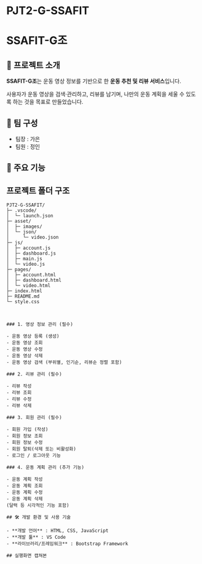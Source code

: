 # PJT2-G-SSAFIT
# SSAFIT-G조

## 📌 프로젝트 소개

**SSAFIT-G조**는 운동 영상 정보를 기반으로 한 **운동 추천 및 리뷰 서비스**입니다.

사용자가 운동 영상을 검색·관리하고, 리뷰를 남기며, 나만의 운동 계획을 세울 수 있도록 하는 것을 목표로 만들었습니다.

## 👥 팀 구성

- 팀장 : 가은
- 팀원 : 정인

## 🚀 주요 기능

## 프로젝트 폴더 구조

```text
PJT2-G-SSAFIT/
├─ .vscode/
│  └─ launch.json
├─ asset/
│  ├─ images/
│  └─ json/
│     └─ video.json
├─ js/
│  ├─ account.js
│  ├─ dashboard.js
│  ├─ main.js
│  └─ video.js
├─ pages/
│  ├─ account.html
│  ├─ dashboard.html
│  └─ video.html
├─ index.html
├─ README.md
└─ style.css



### 1. 영상 정보 관리 (필수)

- 운동 영상 등록 (생성)
- 운동 영상 조회
- 운동 영상 수정
- 운동 영상 삭제
- 운동 영상 검색 (부위별, 인기순, 리뷰순 정렬 포함)

### 2. 리뷰 관리 (필수)

- 리뷰 작성
- 리뷰 조회
- 리뷰 수정
- 리뷰 삭제

### 3. 회원 관리 (필수)

- 회원 가입 (작성)
- 회원 정보 조회
- 회원 정보 수정
- 회원 탈퇴(삭제 또는 비활성화)
- 로그인 / 로그아웃 기능

### 4. 운동 계획 관리 (추가 기능)

- 운동 계획 작성
- 운동 계획 조회
- 운동 계획 수정
- 운동 계획 삭제
(달력 등 시각적인 기능 포함)

## 🛠️ 개발 환경 및 사용 기술

- **개발 언어** : HTML, CSS, JavaScript
- **개발 툴** : VS Code
- **라이브러리/프레임워크** : Bootstrap Framework

## 실행화면 캡쳐본

